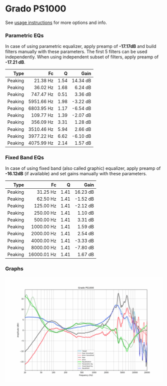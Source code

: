 # Grado PS1000
See [usage instructions](https://github.com/jaakkopasanen/AutoEq#usage) for more options and info.

### Parametric EQs
In case of using parametric equalizer, apply preamp of **-17.17dB** and build filters manually
with these parameters. The first 5 filters can be used independently.
When using independent subset of filters, apply preamp of **-17.21 dB**.

| Type    | Fc         |    Q | Gain     |
|--------:|-----------:|-----:|---------:|
| Peaking | 21.38 Hz   | 1.54 | 14.34 dB |
| Peaking | 36.02 Hz   | 1.68 | 6.24 dB  |
| Peaking | 747.47 Hz  | 0.51 | 3.36 dB  |
| Peaking | 5951.66 Hz | 1.98 | -3.22 dB |
| Peaking | 6803.95 Hz | 1.17 | -6.54 dB |
| Peaking | 109.77 Hz  | 1.39 | -2.07 dB |
| Peaking | 356.09 Hz  | 3.31 | 1.28 dB  |
| Peaking | 3510.46 Hz | 5.94 | 2.66 dB  |
| Peaking | 3977.22 Hz | 6.62 | -6.10 dB |
| Peaking | 4075.99 Hz | 2.14 | 1.57 dB  |

### Fixed Band EQs
In case of using fixed band (also called graphic) equalizer, apply preamp of **-16.12dB**
(if available) and set gains manually with these parameters.

| Type    | Fc          |    Q | Gain     |
|--------:|------------:|-----:|---------:|
| Peaking | 31.25 Hz    | 1.41 | 16.23 dB |
| Peaking | 62.50 Hz    | 1.41 | -1.52 dB |
| Peaking | 125.00 Hz   | 1.41 | -2.12 dB |
| Peaking | 250.00 Hz   | 1.41 | 1.10 dB  |
| Peaking | 500.00 Hz   | 1.41 | 3.31 dB  |
| Peaking | 1000.00 Hz  | 1.41 | 1.59 dB  |
| Peaking | 2000.00 Hz  | 1.41 | 2.54 dB  |
| Peaking | 4000.00 Hz  | 1.41 | -3.33 dB |
| Peaking | 8000.00 Hz  | 1.41 | -7.80 dB |
| Peaking | 16000.01 Hz | 1.41 | 1.67 dB  |

### Graphs
![](./Grado%20PS1000.png)